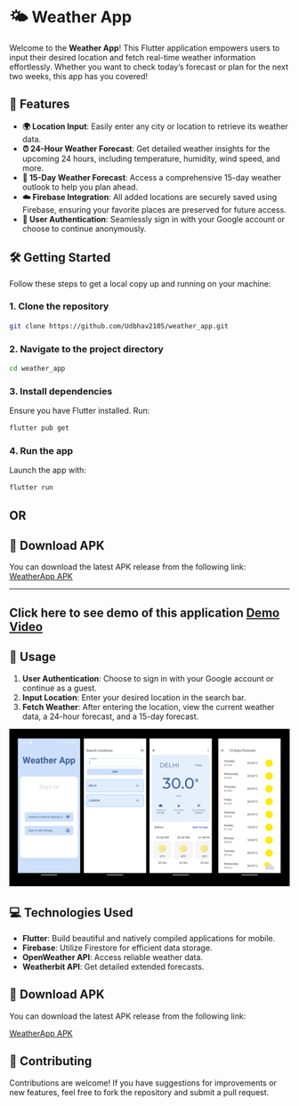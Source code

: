 # 🌤️ Weather App

Welcome to the **Weather App**! This Flutter application empowers users to input their desired location and fetch real-time weather information effortlessly. Whether you want to check today’s forecast or plan for the next two weeks, this app has you covered!

## 🚀 Features

- **🌍 Location Input**: Easily enter any city or location to retrieve its weather data.
- **⏰ 24-Hour Weather Forecast**: Get detailed weather insights for the upcoming 24 hours, including temperature, humidity, wind speed, and more.
- **📅 15-Day Weather Forecast**: Access a comprehensive 15-day weather outlook to help you plan ahead.
- **☁️ Firebase Integration**: All added locations are securely saved using Firebase, ensuring your favorite places are preserved for future access.
- **🔑 User Authentication**: Seamlessly sign in with your Google account or choose to continue anonymously.

## 🛠️ Getting Started

Follow these steps to get a local copy up and running on your machine:

### 1. Clone the repository

```bash
git clone https://github.com/Udbhav2105/weather_app.git
```

### 2. Navigate to the project directory

```bash
cd weather_app
```

### 3. Install dependencies

Ensure you have Flutter installed. Run:

```bash
flutter pub get
```

### 4. Run the app

Launch the app with:

```bash
flutter run
```
## OR

## 📱 Download APK

You can download the latest APK release from the following link:
[WeatherApp APK](https://github.com/Udbhav2105/weather_app/releases/tag/WeatherApp_APk)

---


## Click here to see demo of this application [Demo Video](lib/images/demo-video.mp4)

## 📖 Usage

1. **User Authentication**: Choose to sign in with your Google account or continue as a guest.
2. **Input Location**: Enter your desired location in the search bar.
3. **Fetch Weather**: After entering the location, view the current weather data, a 24-hour forecast, and a 15-day forecast.

![UI](lib/images/weatherApp.png)

## 💻 Technologies Used

- **Flutter**: Build beautiful and natively compiled applications for mobile.
- **Firebase**: Utilize Firestore for efficient data storage.
- **OpenWeather API**: Access reliable weather data.
- **Weatherbit API**: Get detailed extended forecasts.

## 📱 Download APK

You can download the latest APK release from the following link:

[WeatherApp APK](https://github.com/Udbhav2105/weather_app/releases/tag/WeatherApp_APk)

## 🤝 Contributing

Contributions are welcome! If you have suggestions for improvements or new features, feel free to fork the repository and submit a pull request.
